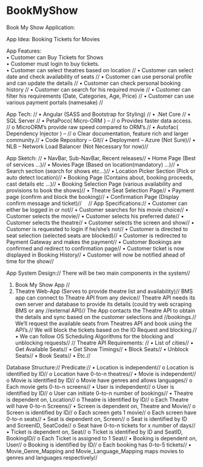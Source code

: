 # BookMyShow

Book My Show Application:

App Idea: Booking Tickets for Movies

App Features: </br>
•	Customer can Buy Tickets for Shows </br>
•	Customer must login to buy tickets. </br>
•	Customer can select theatres based on location // 
•	Customer can select date and check availability of seats //
•	Customer can use personal profile and can update the details // 
•	Customer can check personal booking history // 
•	 Customer can search for his required movie // 
•	 Customer can filter his requirements (Date, Categories, Age, Price) // 
•	Customer can use various payment portals (namesake) // 

App Tech: // 
•	Angular (SASS and Bootstrap for Styling) //
•	.Net Core //
•	SQL Server //
•	PetaPoco( Micro-ORM ) – //
o	Provides faster data access. //
o	MicroORM’s provide raw speed compared to ORM’s.//
•	Autofac( Dependency Injector ) – //
o	Clear documentation, feature rich and larger community.//
•	Code Repository – Git//
•	Deployment – Azure (Not Sure)//
•	NLB – Network Load Balancer (Not Necessary for now)//

App Sketch: //
•	NavBar, Sub-NavBar, Recent releases//
•	Home Page (Best of services …)//
•	Movies Page (Based on location(mandatory) …)//
•	Search section (search for shows etc…)//
•	Location Picker Section (Pick or auto detect location)//
•	Booking Page (Contains about, booking proceeds, cast details etc …)//
•	Booking Selection Page (various availability and provisions to book the shows)//
•	Theatre Seat Selection Page//
•	Payment page (confirm and block the booking)//
•	Confirmation Page (Display confirm message and ticket)//
 //
App Specifications://
•	Customer can either be logged in or not//
•	Customer searches for his movie choice//
•	Customer selects the movie//
•	Customer selects his preferred date//
•	Customer selects the theatre//
•	Customer selects the screen and show//
•	Customer is requested to login if he/she’s not//
•	Customer is directed to seat selection (selected seats are blocked)//
•	Customer is redirected to Payment Gateway and makes the payment//
•	Customer Bookings are confirmed and redirect to confirmation page//
•	Customer ticket is now displayed in Booking History//
•	Customer will now be notified ahead of time for the show//

App System Design://
There will be two main components in the system//
1.	Book My Show App //
2.	Theatre Web-App (Serves to provide theatre list and availability)//
BMS app can connect to Theatre API from any device//
Theatre API needs its own server and database to provide its details (could try web scraping BMS or any //external API)//
The App contacts the Theatre API to obtain the details and sync based on the customer selections and //bookings.//
We’ll request the available seats from Theatres API and book using the API’s.//
We will block the tickets based on the IO Request and blocking.//
•	We can follow OS Scheduling Algorithms for the blocking and unblocking requests//
//
Theatre API Requirements: //
•	List of cities//
•	Get Available Seats//
•	Get Show Timings//
•	Block Seats//
•	Unblock Seats//
•	Book Seats//
•	Etc.//

Database Structure://
Predicate://
•	Location is independent//
    o	Location is identified by ID//
    o	Location have 0-to-n theatres//
•	Movie is independent//
    o	Movie is identified by ID//
    o	Movie have genres and allows languages//
    o	Each movie gets 0-to-n screens//
•	User is independent//
    o	User is identified by ID//
    o	User can initiate 0-to-n number of bookings//
•	Theatre is dependent on, Location//
    o	Theatre is identified by ID//
    o	Each Theatre will have 0-to-n Screens//
•	Screen is dependent on, Theatre and Movie//
    o	Screen is identified by ID//
    o	Each screen gets 1 movie//
    o	Each screen have 0-to-n seats//
•	Seat is dependent on, Screen//
    o	Seat is identified by ID and ScreenID, SeatCode//
    o	Seat have 0-to-n tickets for x number of days//
•	Ticket is dependent on, Seat//
    o	Ticket is identified by ID and SeatID, BookingID//
    o	Each Ticket is assigned to 1 Seat//
•	Booking is dependent on, User//
    o	Booking is identified by ID//
    o	Each booking has 0-to-5 tickets//
•	Movie_Genre_Mapping  and Movie_Language_Mapping  maps movies to genres and languages respectively//


